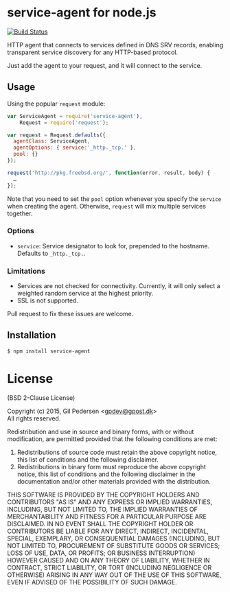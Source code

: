 # service-agent for node.js

[![Build Status](https://travis-ci.org/kanongil/node-service-agent.svg?branch=master)](https://travis-ci.org/kanongil/node-service-agent)

HTTP agent that connects to services defined in DNS SRV records, enabling transparent service discovery for any HTTP-based protocol.

Just add the agent to your request, and it will connect to the service.

## Usage

Using the popular `request` module:

```javascript
var ServiceAgent = require('service-agent'),
    Request = require('request');

var request = Request.defaults({
  agentClass: ServiceAgent,
  agentOptions: { service:'_http._tcp.' },
  pool: {}
});

request('http://pkg.freebsd.org/', function(error, result, body) {
  …
});
```

Note that you need to set the `pool` option whenever you specify the `service` when creating the agent. Otherwise, `request` will mix multiple services together.

### Options

 * `service`: Service designator to look for, prepended to the hostname. Defaults to `_http._tcp.`.

### Limitations

 * Services are not checked for connectivity. Currently, it will only select a weighted random service at the highest priority.
 * SSL is not supported.

Pull request to fix these issues are welcome.

## Installation

```sh
$ npm install service-agent
```

# License
(BSD 2-Clause License)

Copyright (c) 2015, Gil Pedersen &lt;gpdev@gpost.dk&gt;  
All rights reserved.

Redistribution and use in source and binary forms, with or without modification, are permitted provided that the following conditions are met: 

1. Redistributions of source code must retain the above copyright notice, this list of conditions and the following disclaimer. 
2. Redistributions in binary form must reproduce the above copyright notice, this list of conditions and the following disclaimer in the documentation and/or other materials provided with the distribution. 

THIS SOFTWARE IS PROVIDED BY THE COPYRIGHT HOLDERS AND CONTRIBUTORS "AS IS" AND ANY EXPRESS OR IMPLIED WARRANTIES, INCLUDING, BUT NOT LIMITED TO, THE IMPLIED WARRANTIES OF MERCHANTABILITY AND FITNESS FOR A PARTICULAR PURPOSE ARE DISCLAIMED. IN NO EVENT SHALL THE COPYRIGHT HOLDER OR CONTRIBUTORS BE LIABLE FOR ANY DIRECT, INDIRECT, INCIDENTAL, SPECIAL, EXEMPLARY, OR CONSEQUENTIAL DAMAGES (INCLUDING, BUT NOT LIMITED TO, PROCUREMENT OF SUBSTITUTE GOODS OR SERVICES; LOSS OF USE, DATA, OR PROFITS; OR BUSINESS INTERRUPTION) HOWEVER CAUSED AND ON ANY THEORY OF LIABILITY, WHETHER IN CONTRACT, STRICT LIABILITY, OR TORT (INCLUDING NEGLIGENCE OR OTHERWISE) ARISING IN ANY WAY OUT OF THE USE OF THIS SOFTWARE, EVEN IF ADVISED OF THE POSSIBILITY OF SUCH DAMAGE.